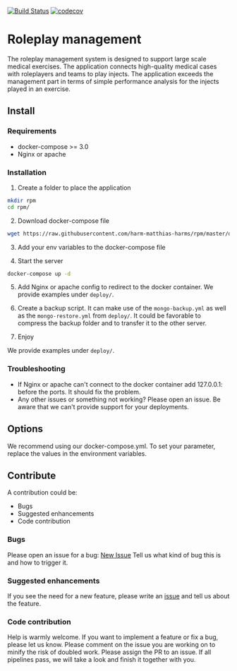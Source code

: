 [![Build Status](https://travis-ci.com/harm-matthias-harms/rpm.svg?token=VdHPqtvZnsqSz7z9NJXz&branch=master)](https://travis-ci.com/harm-matthias-harms/rpm)
[![codecov](https://codecov.io/gh/harm-matthias-harms/rpm/branch/master/graph/badge.svg?token=pqYDv80hOb)](https://codecov.io/gh/harm-matthias-harms/rpm)

# Roleplay management

The roleplay management system is designed to support large scale medical exercises. The application connects high-quality medical cases with roleplayers and teams to play injects. The application exceeds the management part in terms of simple performance analysis for the injects played in an exercise.

## Install

### Requirements

- docker-compose >= 3.0
- Nginx or apache

### Installation

1. Create a folder to place the application

```bash
mkdir rpm
cd rpm/
```

2. Download docker-compose file

```bash
wget https://raw.githubusercontent.com/harm-matthias-harms/rpm/master/deploy/docker-compose.yml
```

3. Add your env variables to the docker-compose file

4. Start the server

```bash
docker-compose up -d
```

5. Add Nginx or apache config to redirect to the docker container. We provide examples under `deploy/`.

6. Create a backup script. It can make use of the `mongo-backup.yml` as well as the `mongo-restore.yml` from `deploy/`. It could be favorable to compress the backup folder and to transfer it to the other server.

7. Enjoy

We provide examples under `deploy/`.

### Troubleshooting

- If Nginx or apache can't connect to the docker container add 127.0.0.1: before the ports. It should fix the problem.
- Any other issues or something not working? Please open an issue. Be aware that we can't provide support for your deployments.

## Options

We recommend using our docker-compose.yml. To set your parameter, replace the values in the environment variables.

## Contribute

A contribution could be:

- Bugs
- Suggested enhancements
- Code contribution

### Bugs

Please open an issue for a bug: [New Issue](https://github.com/harm-matthias-harms/rpm/issues/new)
Tell us what kind of bug this is and how to trigger it.

### Suggested enhancements

If you see the need for a new feature, please write an [issue](https://github.com/harm-matthias-harms/rpm/issues/new) and tell us about the feature.

### Code contribution

Help is warmly welcome. If you want to implement a feature or fix a bug, please let us know. Please comment on the issue you are working on to minify the risk of doubled work. Please assign the PR to an issue. If all pipelines pass, we will take a look and finish it together with you.
